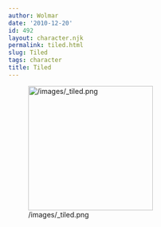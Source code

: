 ```yaml
---
author: Wolmar
date: '2010-12-20'
id: 492
layout: character.njk
permalink: tiled.html
slug: Tiled
tags: character
title: Tiled
---
```


<figure>
<img src="/images/_tiled.png" title="/images/_tiled.png" width="250"
alt="/images/_tiled.png" />
<figcaption aria-hidden="true">/images/_tiled.png</figcaption>
</figure>